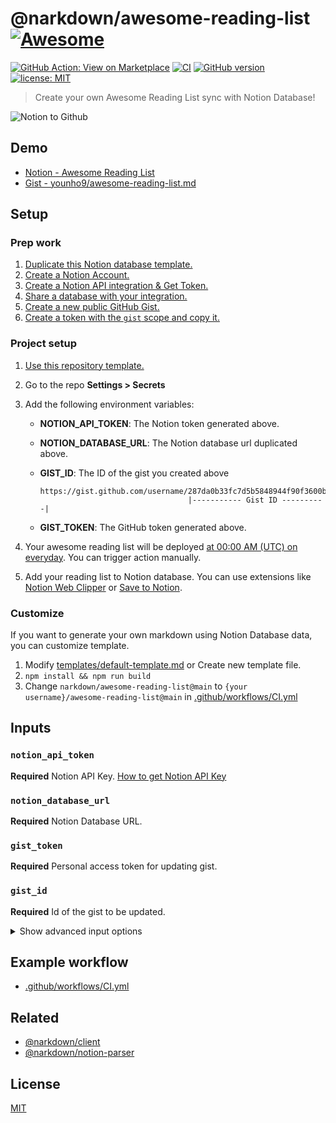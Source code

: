 # @narkdown/awesome-reading-list [![Awesome](https://cdn.rawgit.com/sindresorhus/awesome/d7305f38d29fed78fa85652e3a63e154dd8e8829/media/badge.svg)](https://github.com/sindresorhus/awesome)

[![GitHub Action: View on Marketplace](https://img.shields.io/badge/GitHub%20Action-View_on_Marketplace-blue?logo=github)](https://github.com/marketplace/actions/narkdown-awesome-reading-list)
[![CI](https://github.com/narkdown/awesome-reading-list/actions/workflows/CI.yml/badge.svg?branch=main&event=schedule)](https://github.com/narkdown/awesome-reading-list/actions/workflows/CI.yml)
[![GitHub version](https://badge.fury.io/gh/narkdown%2Fawesome-reading-list.svg)](https://badge.fury.io/gh/narkdown%2Fawesome-reading-list)
[![license: MIT](https://img.shields.io/badge/license-MIT-green.svg)](./LICENSE)

> Create your own Awesome Reading List sync with Notion Database!

![Notion to Github](https://user-images.githubusercontent.com/48426991/143674178-c7b045f5-2ea9-4028-96b2-44cdce0d9135.png)

## Demo

- [Notion - Awesome Reading List](https://younho9.notion.site/c0d7fc0843e7421a88dd848932b5dbfd?v=42efd3bccce24649b7818b65cd5c1e88)
- [Gist - younho9/awesome-reading-list.md](https://gist.github.com/younho9/287da0b33fc7d5b5848944f90f3600b7)

## Setup

### Prep work

1. [Duplicate this Notion database template.](https://younho9.notion.site/af6ccfde2f1e4824a4bea2ac1a053eff?v=d613bedd8d44463d8fcde32a6f88114f)
2. [Create a Notion Account.](https://www.notion.so/signup)
3. [Create a Notion API integration & Get Token.](https://developers.notion.com/docs#step-1-create-an-integration)
4. [Share a database with your integration.](https://developers.notion.com/docs#step-2-share-a-database-with-your-integration)
5. [Create a new public GitHub Gist.](https://gist.github.com/)
6. [Create a token with the `gist` scope and copy it.](https://github.com/settings/tokens/new)

### Project setup

1. [Use this repository template.](https://github.com/narkdown/awesome-reading-list/generate)
2. Go to the repo **Settings > Secrets**
3. Add the following environment variables:

   - **NOTION_API_TOKEN**: The Notion token generated above.
   - **NOTION_DATABASE_URL**: The Notion database url duplicated above.
   - **GIST_ID**: The ID of the gist you created above

     ```
     https://gist.github.com/username/287da0b33fc7d5b5848944f90f3600b7
                                      |----------- Gist ID ----------|
     ```

   - **GIST_TOKEN**: The GitHub token generated above.

4. Your awesome reading list will be deployed [at 00:00 AM (UTC) on everyday](https://github.com/younho9/awesome-reading-list/blob/main/.github/workflows/CI.yml#L5). You can trigger action manually.
5. Add your reading list to Notion database. You can use extensions like [Notion Web Clipper](https://chrome.google.com/webstore/detail/notion-web-clipper/knheggckgoiihginacbkhaalnibhilkk) or [Save to Notion](https://chrome.google.com/webstore/detail/save-to-notion/ldmmifpegigmeammaeckplhnjbbpccmm).

### Customize

If you want to generate your own markdown using Notion Database data, you can customize template.

1. Modify [templates/default-template.md](./templates/default-template.md) or Create new template file.
2. `npm install && npm run build`
3. Change `narkdown/awesome-reading-list@main` to `{your username}/awesome-reading-list@main` in [.github/workflows/CI.yml](./.github/workflows/CI.yml#L18)

## Inputs

### `notion_api_token`

**Required** Notion API Key. [How to get Notion API Key](https://developers.notion.com/docs)

### `notion_database_url`

**Required** Notion Database URL.

### `gist_token`

**Required** Personal access token for updating gist.

### `gist_id`

**Required** Id of the gist to be updated.

<details>
  <summary>Show advanced input options</summary>

### `file_name`

Name of the file to be deployed on gist.

_Default_ `awesome-reading-list.md`

### `template_name`

EJS template file path.

_Default_ `default-template.md`

### `date-option-timezone`

Timezone ID used to parse date properties.

_Default_ `Asia/Seoul`

### `date-option-format`

Date formatting rules used to parse data properties.

_Default_ `yyyy-MM-dd HH:mm:ss`

### `sort-option-timestamp`

Database query sorting criteria. `created_time` | `last_edited_time`

_Default_ `created_time`

### `sort-option-direction`

Database query sorting direction. `ascending` | `descending`

_Default_ `descending`

</details>

## Example workflow

- [.github/workflows/CI.yml](./.github/workflows/CI.yml#L18)

## Related

- [@narkdown/client](https://github.com/narkdown/client)
- [@narkdown/notion-parser](https://github.com/narkdown/notion-parser)

## License

[MIT](LICENSE)
